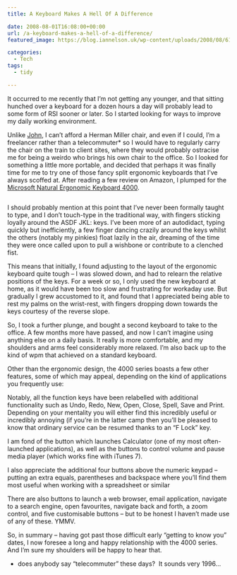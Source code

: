 ```yaml
---
title: A Keyboard Makes A Hell Of A Difference

date: 2008-08-01T16:08:00+00:00
url: /a-keyboard-makes-a-hell-of-a-difference/
featured_image: https://blog.iannelson.uk/wp-content/uploads/2008/08/61b4lHKlNYL._SL1205_-3.jpg

categories:
  - Tech
tags:
  - tidy

---
```

It occurred to me recently that I&#8217;m not getting any younger, and that sitting hunched over a keyboard for a dozen hours a day will probably lead to some form of RSI sooner or later. So I started looking for ways to improve my daily working environment.

Unlike [John][1], I can&#8217;t afford a Herman Miller chair, and even if I could, I&#8217;m a freelancer rather than a telecommuter* so I would have to regularly carry the chair on the train to client sites, where they would probably ostracise me for being a weirdo who brings his own chair to the office. So I looked for something a little more portable, and decided that perhaps it was finally time for me to try one of those fancy split ergonomic keyboards that I&#8217;ve always scoffed at. After reading a few review on Amazon, I plumped for the [Microsoft Natural Ergonomic Keyboard 4000][2].<figure class="kg-card kg-image-card">

<img decoding="async" src="https://blog.iannelson.uk/wp-content/uploads/2023/08/61b4lHKlNYL._SL1205_-2.jpg" class="kg-image" alt loading="lazy" /> </figure> 

I should probably mention at this point that I&#8217;ve never been formally taught to type, and I don&#8217;t touch-type in the traditional way, with fingers sticking loyally around the ASDF JKL: keys. I&#8217;ve been more of an autodidact, typing quickly but inefficiently, a few finger dancing crazily around the keys whilst the others (notably my pinkies) float lazily in the air, dreaming of the time they were once called upon to pull a wishbone or contribute to a clenched fist.

This means that initially, I found adjusting to the layout of the ergonomic keyboard quite tough &#8211; I was slowed down, and had to relearn the relative positions of the keys. For a week or so, I only used the new keyboard at home, as it would have been too slow and frustrating for workaday use. But gradually I grew accustomed to it, and found that I appreciated being able to rest my palms on the wrist-rest, with fingers dropping down towards the keys courtesy of the reverse slope.

So, I took a further plunge, and bought a second keyboard to take to the office. A few months more have passed, and now I can&#8217;t imagine using anything else on a daily basis. It really is more comfortable, and my shoulders and arms feel considerably more relaxed. I&#8217;m also back up to the kind of wpm that achieved on a standard keyboard.

Other than the ergonomic design, the 4000 series boasts a few other features, some of which may appeal, depending on the kind of applications you frequently use:

Notably, all the function keys have been relabelled with additional functionality such as Undo, Redo, New, Open, Close, Spell, Save and Print. Depending on your mentality you will either find this incredibly useful or incredibly annoying (if you&#8217;re in the latter camp then you&#8217;ll be pleased to know that ordinary service can be resumed thanks to an &#8220;F Lock&#8221; key.

I am fond of the button which launches Calculator (one of my most often-launched applications), as well as the buttons to control volume and pause media player (which works fine with iTunes 7).

I also appreciate the additional four buttons above the numeric keypad &#8211; putting an extra equals, parentheses and backspace where you&#8217;ll find them most useful when working with a spreadsheet or similar

There are also buttons to launch a web browser, email application, navigate to a search engine, open favourites, navigate back and forth, a zoom control, and five customisable buttons &#8211; but to be honest I haven&#8217;t made use of any of these. YMMV.

So, in summary &#8211; having got past those difficult early &#8220;getting to know you&#8221; dates, I now foresee a long and happy relationship with the 4000 series. And I&#8217;m sure my shoulders will be happy to hear that.

* does anybody say &#8220;telecommuter&#8221; these days?  It sounds very 1996&#8230;

 [1]: http://www.johnsadventures.com/archives/2008/05/a-chair-makes-a-hell-of-a-difference.html
 [2]: http://amzn.to/RPdDlW